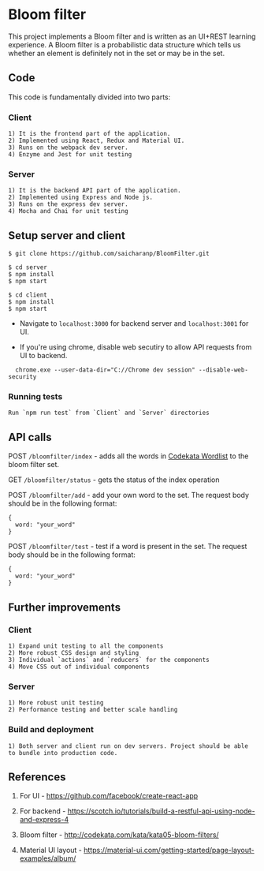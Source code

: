# Bloom filter

This project implements a Bloom filter and is written as an UI+REST learning experience. A Bloom filter is a probabilistic data structure which tells us whether an element is definitely not in the set or may be in the set.

## Code 
This code is fundamentally divided into two parts:
  ### Client
    1) It is the frontend part of the application. 
    2) Implemented using React, Redux and Material UI. 
    3) Runs on the webpack dev server.
    4) Enzyme and Jest for unit testing
    
  ### Server
    1) It is the backend API part of the application. 
    2) Implemented using Express and Node js. 
    3) Runs on the express dev server.
    4) Mocha and Chai for unit testing


## Setup server and client

  ```shell
  $ git clone https://github.com/saicharanp/BloomFilter.git

  $ cd server
  $ npm install
  $ npm start 

  $ cd client
  $ npm install
  $ npm start
  ```
  

  + Navigate to ```localhost:3000``` for backend server and ```localhost:3001``` for UI. 
  - If you're using chrome, disable web secutiry to allow API requests from UI to backend. 
  ```shell
    chrome.exe --user-data-dir="C://Chrome dev session" --disable-web-security
  ```
  
  ### Running tests
    Run `npm run test` from `Client` and `Server` directories
  
## API calls

POST ```/bloomfilter/index``` - adds all the words in [Codekata Wordlist](http://codekata.com/data/wordlist.txt) to the bloom filter set.

GET ```/bloomfilter/status``` - gets the status of the index operation

POST ```/bloomfilter/add``` - add your own word to the set. The request body should be in the following format:
```script
{
  word: "your_word"
}
```

POST ```/bloomfilter/test``` - test if a word is present in the set. The request body should be in the following format:
```script
{
  word: "your_word"
}
```

## Further improvements

   ### Client
    1) Expand unit testing to all the components
    2) More robust CSS design and styling
    3) Individual `actions` and `reducers` for the components
    4) Move CSS out of individual components
    
  ### Server
    1) More robust unit testing
    2) Performance testing and better scale handling
    
  ### Build and deployment
    1) Both server and client run on dev servers. Project should be able to bundle into production code.
    
    
## References

1) For UI - https://github.com/facebook/create-react-app

2) For backend - https://scotch.io/tutorials/build-a-restful-api-using-node-and-express-4

3) Bloom filter - http://codekata.com/kata/kata05-bloom-filters/

4) Material UI layout - https://material-ui.com/getting-started/page-layout-examples/album/
    
  




